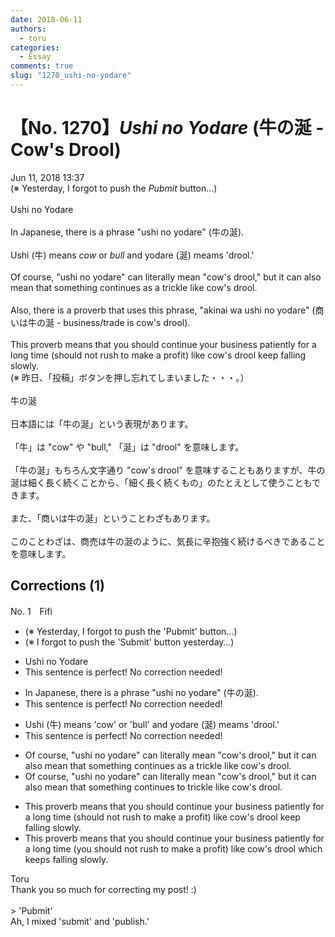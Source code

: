```yaml
---
date: 2018-06-11
authors:
  - toru
categories:
  - Essay
comments: true
slug: "1270_ushi-no-yodare"
---
```


# 【No. 1270】<strong><em>Ushi no Yodare</em></strong> (牛の涎 - Cow's Drool)
<div class="date">Jun 11, 2018 13:37</div>
<div id="post"><div id="body_show_ori">
(※ Yesterday, I forgot to push the <em>Pubmit</em> button…)<br/><br/>Ushi no Yodare<br/><br/>In Japanese, there is a phrase "ushi no yodare" (牛の涎).<br/><br/>Ushi (牛) means <em>cow</em> or <em>bull</em> and yodare (涎) meams 'drool.'<br/><br/>Of course, "ushi no yodare" can literally mean "cow's drool," but it can also mean that something continues as a trickle like cow's drool.<br/><br/>Also, there is a proverb that uses this phrase, "akinai wa ushi no yodare" (商いは牛の涎 - business/trade is cow's drool).<br/><br/>This proverb means that you should continue your business patiently for a long time (should not rush to make a profit) like cow's drool keep falling slowly.
</div></div>

<!-- more -->

<div id="post_ja"><div id="body_show_mo">
(※ 昨日、「投稿」ボタンを押し忘れてしまいました・・・。）<br/><br/>牛の涎<br/><br/>日本語には「牛の涎」という表現があります。<br/><br/>「牛」は "cow" や "bull," 「涎」は "drool" を意味します。<br/><br/>「牛の涎」もちろん文字通り "cow's drool" を意味することもありますが、牛の涎は細く長く続くことから、「細く長く続くもの」のたとえとして使うこともできます。<br/><br/>また、「商いは牛の涎」ということわざもあります。<br/><br/>このことわざは、商売は牛の涎のように、気長に辛抱強く続けるべきであることを意味します。
</div></div>

## Corrections (1)
<div id="block"><div class="first_name"> No. 1　<span class="just_name">Fifi</span></div><div id="block2">
<ul class="correction_field">
<li class="incorrect">(※ Yesterday, I forgot to push the 'Pubmit' button…)</li>
<li class="corrected correct">
(※ I forgot to push the '<span class="f_red">S</span>ubmit' button <span class="f_blue">yesterday</span>…)
</li>
</ul>
<ul class="correction_field">
<li class="incorrect">Ushi no Yodare</li>
<li class="corrected perfect">This sentence is perfect! No correction needed!</li>
</ul>
<ul class="correction_field">
<li class="incorrect">In Japanese, there is a phrase "ushi no yodare" (牛の涎).</li>
<li class="corrected perfect">This sentence is perfect! No correction needed!</li>
</ul>
<ul class="correction_field">
<li class="incorrect">Ushi (牛) means 'cow' or 'bull' and yodare (涎) meams 'drool.'</li>
<li class="corrected perfect">This sentence is perfect! No correction needed!</li>
</ul>
<ul class="correction_field">
<li class="incorrect">Of course, "ushi no yodare" can literally mean "cow's drool," but it can also mean that something continues as a trickle like cow's drool.</li>
<li class="corrected correct">
Of course, "ushi no yodare" can literally mean "cow's drool," but it can also mean that something continues <span class="f_blue">to</span> trickle like cow's drool.
</li>
</ul>
<ul class="correction_field">
<li class="incorrect">This proverb means that you should continue your business patiently for a long time (should not rush to make a profit) like cow's drool keep falling slowly.</li>
<li class="corrected correct">
This proverb means that you should continue your business patiently for a long time (<span class="f_blue">you </span>should not rush to make a profit) like cow's drool <span class="f_blue">which keeps</span> falling slowly.
</li>
</ul>
</div><div class="name"><span class="just_name">Toru</span><br>
Thank you so much for correcting my post! :)<br/><br/>&gt;  'Pubmit' <br/>Ah, I mixed 'submit' and 'publish.'
</div>
</div>

